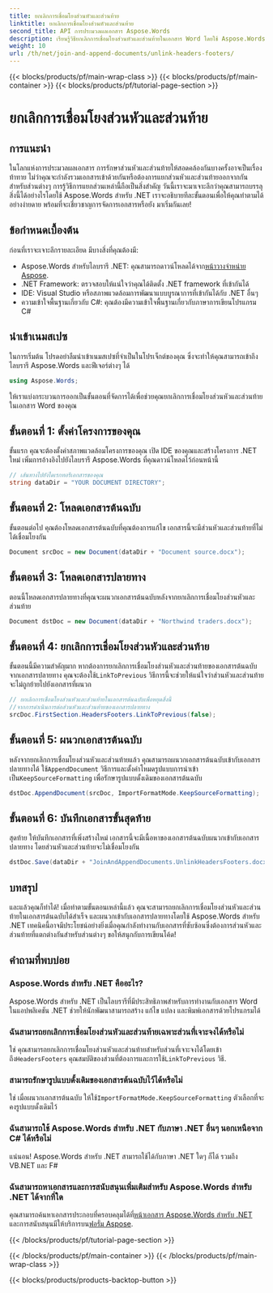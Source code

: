 ```yaml
---
title: ยกเลิกการเชื่อมโยงส่วนหัวและส่วนท้าย
linktitle: ยกเลิกการเชื่อมโยงส่วนหัวและส่วนท้าย
second_title: API การประมวลผลเอกสาร Aspose.Words
description: เรียนรู้วิธียกเลิกการเชื่อมโยงส่วนหัวและส่วนท้ายในเอกสาร Word โดยใช้ Aspose.Words สำหรับ .NET ปฏิบัติตามคำแนะนำทีละขั้นตอนโดยละเอียดของเราเพื่อเชี่ยวชาญการจัดการเอกสาร
weight: 10
url: /th/net/join-and-append-documents/unlink-headers-footers/
---
```


{{< blocks/products/pf/main-wrap-class >}}
{{< blocks/products/pf/main-container >}}
{{< blocks/products/pf/tutorial-page-section >}}

# ยกเลิกการเชื่อมโยงส่วนหัวและส่วนท้าย

## การแนะนำ

ในโลกแห่งการประมวลผลเอกสาร การรักษาส่วนหัวและส่วนท้ายให้สอดคล้องกันบางครั้งอาจเป็นเรื่องท้าทาย ไม่ว่าคุณจะกำลังรวมเอกสารเข้าด้วยกันหรือต้องการแยกส่วนหัวและส่วนท้ายออกจากกันสำหรับส่วนต่างๆ การรู้วิธีการแยกส่วนเหล่านี้ถือเป็นสิ่งสำคัญ วันนี้เราจะมาเจาะลึกว่าคุณสามารถบรรลุสิ่งนี้ได้อย่างไรโดยใช้ Aspose.Words สำหรับ .NET เราจะอธิบายทีละขั้นตอนเพื่อให้คุณทำตามได้อย่างง่ายดาย พร้อมที่จะเชี่ยวชาญการจัดการเอกสารหรือยัง มาเริ่มกันเลย!

## ข้อกำหนดเบื้องต้น

ก่อนที่เราจะเจาะลึกรายละเอียด มีบางสิ่งที่คุณต้องมี:

-  Aspose.Words สำหรับไลบรารี .NET: คุณสามารถดาวน์โหลดได้จาก[หน้าวางจำหน่าย Aspose](https://releases.aspose.com/words/net/).
- .NET Framework: ตรวจสอบให้แน่ใจว่าคุณได้ติดตั้ง .NET framework ที่เข้ากันได้
- IDE: Visual Studio หรือสภาพแวดล้อมการพัฒนาแบบบูรณาการที่เข้ากันได้กับ .NET อื่นๆ
- ความเข้าใจพื้นฐานเกี่ยวกับ C#: คุณต้องมีความเข้าใจพื้นฐานเกี่ยวกับภาษาการเขียนโปรแกรม C#

## นำเข้าเนมสเปซ

ในการเริ่มต้น โปรดอย่าลืมนำเข้าเนมสเปซที่จำเป็นในโปรเจ็กต์ของคุณ ซึ่งจะทำให้คุณสามารถเข้าถึงไลบรารี Aspose.Words และฟีเจอร์ต่างๆ ได้

```csharp
using Aspose.Words;
```

ให้เราแบ่งกระบวนการออกเป็นขั้นตอนที่จัดการได้เพื่อช่วยคุณยกเลิกการเชื่อมโยงส่วนหัวและส่วนท้ายในเอกสาร Word ของคุณ

## ขั้นตอนที่ 1: ตั้งค่าโครงการของคุณ

ขั้นแรก คุณจะต้องตั้งค่าสภาพแวดล้อมโครงการของคุณ เปิด IDE ของคุณและสร้างโครงการ .NET ใหม่ เพิ่มการอ้างอิงไปยังไลบรารี Aspose.Words ที่คุณดาวน์โหลดไว้ก่อนหน้านี้

```csharp
// เส้นทางไปยังไดเรกทอรีเอกสารของคุณ
string dataDir = "YOUR DOCUMENT DIRECTORY";
```

## ขั้นตอนที่ 2: โหลดเอกสารต้นฉบับ

ขั้นตอนต่อไป คุณต้องโหลดเอกสารต้นฉบับที่คุณต้องการแก้ไข เอกสารนี้จะมีส่วนหัวและส่วนท้ายที่ไม่ได้เชื่อมโยงกัน

```csharp
Document srcDoc = new Document(dataDir + "Document source.docx");
```

## ขั้นตอนที่ 3: โหลดเอกสารปลายทาง

ตอนนี้โหลดเอกสารปลายทางที่คุณจะผนวกเอกสารต้นฉบับหลังจากยกเลิกการเชื่อมโยงส่วนหัวและส่วนท้าย

```csharp
Document dstDoc = new Document(dataDir + "Northwind traders.docx");
```

## ขั้นตอนที่ 4: ยกเลิกการเชื่อมโยงส่วนหัวและส่วนท้าย

 ขั้นตอนนี้มีความสำคัญมาก หากต้องการยกเลิกการเชื่อมโยงส่วนหัวและส่วนท้ายของเอกสารต้นฉบับจากเอกสารปลายทาง คุณจะต้องใช้`LinkToPrevious` วิธีการนี้จะช่วยให้แน่ใจว่าส่วนหัวและส่วนท้ายจะไม่ถูกย้ายไปยังเอกสารที่ผนวก

```csharp
// ยกเลิกการเชื่อมโยงส่วนหัวและส่วนท้ายในเอกสารต้นฉบับเพื่อหยุดสิ่งนี้
//จากการดำเนินการต่อส่วนหัวและส่วนท้ายของเอกสารปลายทาง
srcDoc.FirstSection.HeadersFooters.LinkToPrevious(false);
```

## ขั้นตอนที่ 5: ผนวกเอกสารต้นฉบับ

 หลังจากยกเลิกการเชื่อมโยงส่วนหัวและส่วนท้ายแล้ว คุณสามารถผนวกเอกสารต้นฉบับเข้ากับเอกสารปลายทางได้ ใช้`AppendDocument` วิธีการและตั้งค่าโหมดรูปแบบการนำเข้าเป็น`KeepSourceFormatting` เพื่อรักษารูปแบบดั้งเดิมของเอกสารต้นฉบับ

```csharp
dstDoc.AppendDocument(srcDoc, ImportFormatMode.KeepSourceFormatting);
```

## ขั้นตอนที่ 6: บันทึกเอกสารขั้นสุดท้าย

สุดท้าย ให้บันทึกเอกสารที่เพิ่งสร้างใหม่ เอกสารนี้จะมีเนื้อหาของเอกสารต้นฉบับผนวกเข้ากับเอกสารปลายทาง โดยส่วนหัวและส่วนท้ายจะไม่เชื่อมโยงกัน

```csharp
dstDoc.Save(dataDir + "JoinAndAppendDocuments.UnlinkHeadersFooters.docx");
```

## บทสรุป

และแล้วคุณก็ทำได้! เมื่อทำตามขั้นตอนเหล่านี้แล้ว คุณจะสามารถยกเลิกการเชื่อมโยงส่วนหัวและส่วนท้ายในเอกสารต้นฉบับได้สำเร็จ และผนวกเข้ากับเอกสารปลายทางโดยใช้ Aspose.Words สำหรับ .NET เทคนิคนี้อาจมีประโยชน์อย่างยิ่งเมื่อคุณกำลังทำงานกับเอกสารที่ซับซ้อนซึ่งต้องการส่วนหัวและส่วนท้ายที่แตกต่างกันสำหรับส่วนต่างๆ ขอให้สนุกกับการเขียนโค้ด!

## คำถามที่พบบ่อย

### Aspose.Words สำหรับ .NET คืออะไร?  
Aspose.Words สำหรับ .NET เป็นไลบรารีที่มีประสิทธิภาพสำหรับการทำงานกับเอกสาร Word ในแอปพลิเคชัน .NET ช่วยให้นักพัฒนาสามารถสร้าง แก้ไข แปลง และพิมพ์เอกสารด้วยโปรแกรมได้

### ฉันสามารถยกเลิกการเชื่อมโยงส่วนหัวและส่วนท้ายเฉพาะส่วนที่เจาะจงได้หรือไม่  
 ใช่ คุณสามารถยกเลิกการเชื่อมโยงส่วนหัวและส่วนท้ายสำหรับส่วนที่เจาะจงได้โดยเข้าถึง`HeadersFooters` คุณสมบัติของส่วนที่ต้องการและการใช้`LinkToPrevious` วิธี.

### สามารถรักษารูปแบบดั้งเดิมของเอกสารต้นฉบับไว้ได้หรือไม่  
 ใช่ เมื่อผนวกเอกสารต้นฉบับ ให้ใช้`ImportFormatMode.KeepSourceFormatting` ตัวเลือกที่จะคงรูปแบบดั้งเดิมไว้

### ฉันสามารถใช้ Aspose.Words สำหรับ .NET กับภาษา .NET อื่นๆ นอกเหนือจาก C# ได้หรือไม่  
แน่นอน! Aspose.Words สำหรับ .NET สามารถใช้ได้กับภาษา .NET ใดๆ ก็ได้ รวมถึง VB.NET และ F#

### ฉันสามารถหาเอกสารและการสนับสนุนเพิ่มเติมสำหรับ Aspose.Words สำหรับ .NET ได้จากที่ใด  
 คุณสามารถค้นหาเอกสารประกอบที่ครอบคลุมได้ที่[หน้าเอกสาร Aspose.Words สำหรับ .NET](https://reference.aspose.com/words/net/) และการสนับสนุนมีให้บริการบน[ฟอรั่ม Aspose](https://forum.aspose.com/c/words/8).

{{< /blocks/products/pf/tutorial-page-section >}}

{{< /blocks/products/pf/main-container >}}
{{< /blocks/products/pf/main-wrap-class >}}

{{< blocks/products/products-backtop-button >}}
